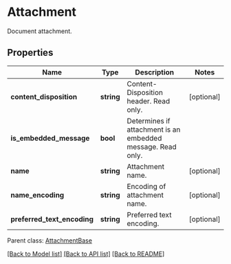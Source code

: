 # Attachment

Document attachment.

## Properties
Name | Type | Description | Notes
---- | ---- | ----------- | -----
**content_disposition** | **string** | Content-Disposition header. Read only. | [optional] 
**is_embedded_message** | **bool** | Determines if attachment is an embedded message. Read only. | 
**name** | **string** | Attachment name. | [optional] 
**name_encoding** | **string** | Encoding of attachment name. | [optional] 
**preferred_text_encoding** | **string** | Preferred text encoding. | [optional] 

 Parent class: [AttachmentBase](AttachmentBase.md)



[[Back to Model list]](README.md#documentation-for-models) [[Back to API list]](README.md#documentation-for-api-endpoints) [[Back to README]](README.md)

